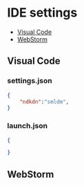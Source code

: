 # IDE settings 

- [Visual Code](#visual-code)
- [WebStorm](#Web-storm)
## Visual Code
### settings.json 
```json
{
    "ndkdn":"smldm",
}
```
### launch.json
```json
{

}
```
## WebStorm